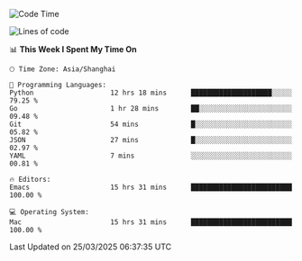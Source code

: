 <!--START_SECTION:waka-->
![Code Time](http://img.shields.io/badge/Code%20Time-2%2C596%20hrs%2042%20mins-blue)

![Lines of code](https://img.shields.io/badge/From%20Hello%20World%20I%27ve%20Written-335.3%20thousand%20lines%20of%20code-blue)

📊 **This Week I Spent My Time On** 

```text
🕑︎ Time Zone: Asia/Shanghai

💬 Programming Languages: 
Python                   12 hrs 18 mins      ████████████████████░░░░░   79.25 % 
Go                       1 hr 28 mins        ██░░░░░░░░░░░░░░░░░░░░░░░   09.48 % 
Git                      54 mins             █░░░░░░░░░░░░░░░░░░░░░░░░   05.82 % 
JSON                     27 mins             █░░░░░░░░░░░░░░░░░░░░░░░░   02.97 % 
YAML                     7 mins              ░░░░░░░░░░░░░░░░░░░░░░░░░   00.81 % 

🔥 Editors: 
Emacs                    15 hrs 31 mins      █████████████████████████   100.00 % 

💻 Operating System: 
Mac                      15 hrs 31 mins      █████████████████████████   100.00 % 
```


 Last Updated on 25/03/2025 06:37:35 UTC
<!--END_SECTION:waka-->
